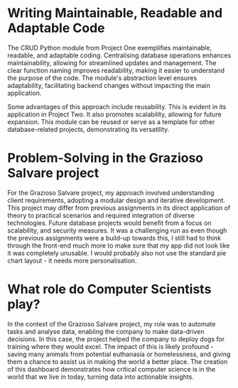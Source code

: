 # Writing Maintainable, Readable and Adaptable Code

The CRUD Python module from Project One exemplifies maintainable, readable, and adaptable coding. Centralising database operations enhances maintainability, allowing for streamlined updates and management. The clear function naming improves readability, making it easier to understand the purpose of the code. The module's abstraction level ensures adaptability, facilitating backend changes without impacting the main application.

Some advantages of this approach include reusability. This is evident in its application in Project Two. It also promotes scalability, allowing for future expansion. This module can be reused or serve as a template for other database-related projects, demonstrating its versatility.

# Problem-Solving in the Grazioso Salvare project

For the Grazioso Salvare project, my approach involved understanding client requirements, adopting a modular design and iterative development. This project may differ from previous assignments in its direct application of theory to practical scenarios and required integration of diverse technologies. Future database projects would benefit from a focus on scalability, and security measures. It was a challenging run as even though the previous assignments were a build-up towards this, I still had to think through the front-end much more to make sure that my app did not look like it was completely unusable. I would probably also not use the standard pie chart layout - it needs more personalisation.

#  What role do Computer Scientists play?

In the context of the Grazioso Salvare project, my role was to automate tasks and analyse data, enabling the company to make data-driven decisions. In this case, the project helped the company to deploy dogs for training where they would excel. The impact of this is likely profound - saving many animals from potential euthanasia or homelessness, and giving them a chance to assist us in making the world a better place. The creation of this dashboard demonstrates how critical computer science is in the world that we live in today, turning data into actionable insights.



